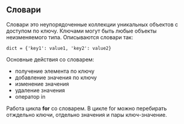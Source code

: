 ## Словари
Словари это неупорядоченные коллекции уникальных объектов с доступом по ключу.
Ключами могут быть любые объекты неизменяемого типа.
Описываются словари так:

    dict = {'key1': value1, 'key2': value2}

Основные действия со словарем:

- получение элемента по ключу 
- добавление значения по ключу
- изменение значения
- удаление значения
- оператор in

Работа цикла **for** со словарем.
В цикле for можно перебирать отждельно ключи, отдельно значения и пары ключ-значение.

